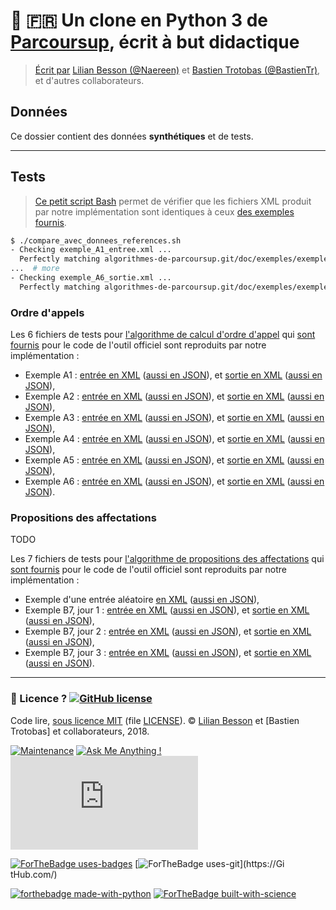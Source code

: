 # :baby: :fr: Un clone en Python 3 de [Parcoursup](http://www.parcoursup.fr/), écrit à but didactique
> [Écrit par](AUTHORS) [Lilian Besson (@Naereen)](https://github.com/Naereen) et [Bastien Trotobas (@BastienTr)](https://github.com/BastienTr), et d'autres collaborateurs.

## Données

Ce dossier contient des données **synthétiques** et de tests.

---

## Tests

> [Ce petit script Bash](compare_avec_donnees_references.sh) permet de vérifier que les fichiers XML produit par notre implémentation sont identiques à ceux [des exemples fournis](https://framagit.org/parcoursup/algorithmes-de-parcoursup/tree/master/doc/exemples).

```bash
$ ./compare_avec_donnees_references.sh
- Checking exemple_A1_entree.xml ...
  Perfectly matching algorithmes-de-parcoursup.git/doc/exemples/exemple_A1_entree.xml
...  # more
- Checking exemple_A6_sortie.xml ...
  Perfectly matching algorithmes-de-parcoursup.git/doc/exemples/exemple_A6_sortie.xml
```

### Ordre d'appels

Les 6 fichiers de tests pour [l'algorithme de calcul d'ordre d'appel](src/ordreappel/) qui [sont fournis](https://framagit.org/parcoursup/algorithmes-de-parcoursup/tree/master/doc/exemples) pour le code de l'outil officiel sont reproduits par notre implémentation :

- Exemple A1 : [entrée en XML](exemple_A1_entree.xml) ([aussi en JSON](exemple_A1_entree.json)), et [sortie en XML](exemple_A1_sortie.xml) ([aussi en JSON](exemple_A1_sortie.json)),
- Exemple A2 : [entrée en XML](exemple_A2_entree.xml) ([aussi en JSON](exemple_A2_entree.json)), et [sortie en XML](exemple_A2_sortie.xml) ([aussi en JSON](exemple_A2_sortie.json)),
- Exemple A3 : [entrée en XML](exemple_A3_entree.xml) ([aussi en JSON](exemple_A3_entree.json)), et [sortie en XML](exemple_A3_sortie.xml) ([aussi en JSON](exemple_A3_sortie.json)),
- Exemple A4 : [entrée en XML](exemple_A4_entree.xml) ([aussi en JSON](exemple_A4_entree.json)), et [sortie en XML](exemple_A4_sortie.xml) ([aussi en JSON](exemple_A4_sortie.json)),
- Exemple A5 : [entrée en XML](exemple_A5_entree.xml) ([aussi en JSON](exemple_A5_entree.json)), et [sortie en XML](exemple_A5_sortie.xml) ([aussi en JSON](exemple_A5_sortie.json)),
- Exemple A6 : [entrée en XML](exemple_A6_entree.xml) ([aussi en JSON](exemple_A6_entree.json)), et [sortie en XML](exemple_A6_sortie.xml) ([aussi en JSON](exemple_A6_sortie.json)).

### Propositions des affectations

TODO

Les 7 fichiers de tests pour [l'algorithme de propositions des affectations](src/propositions/) qui [sont fournis](https://framagit.org/parcoursup/algorithmes-de-parcoursup/tree/master/doc/exemples) pour le code de l'outil officiel sont reproduits par notre implémentation :

- Exemple d'une entrée aléatoire [en XML](ExempleAleatoire_entree.xml) ([aussi en JSON](ExempleAleatoire_entree.json)),
- Exemple B7, jour 1 : [entrée en XML](ExempleB7Jour1_entree.xml) ([aussi en JSON](ExempleB7Jour1_entree.xml)), et [sortie en XML](ExempleB7Jour1_sortie.xml) ([aussi en JSON](ExempleB7Jour1_sortie.xml)),
- Exemple B7, jour 2 : [entrée en XML](ExempleB7Jour2_entree.xml) ([aussi en JSON](ExempleB7Jour2_entree.xml)), et [sortie en XML](ExempleB7Jour2_sortie.xml) ([aussi en JSON](ExempleB7Jour2_sortie.xml)),
- Exemple B7, jour 3 : [entrée en XML](ExempleB7Jour3_entree.xml) ([aussi en JSON](ExempleB7Jour3_entree.xml)), et [sortie en XML](ExempleB7Jour3_sortie.xml) ([aussi en JSON](ExempleB7Jour3_sortie.xml)).

---

### :scroll: Licence ? [![GitHub license](https://img.shields.io/github/license/Naereen/Parcoursup.py.svg)](https://github.com/Naereen/badges/blob/master/LICENSE)
Code lire, [sous licence MIT](https://lbesson.mit-license.org/) (file [LICENSE](LICENSE)).
© [Lilian Besson](https://GitHub.com/Naereen) et [Bastien Trotobas] et collaborateurs, 2018.

[![Maintenance](https://img.shields.io/badge/Maintained%3F-yes-green.svg)](https://GitHub.com/Naereen/Parcoursup.py/graphs/commit-activity)
[![Ask Me Anything !](https://img.shields.io/badge/Ask%20me-anything-1abc9c.svg)](https://GitHub.com/Naereen/ama)
[![Analytics](https://ga-beacon.appspot.com/UA-38514290-17/github.com/Naereen/Parcoursup.py/README.md?pixel)](https://GitHub.com/Naereen/Parcoursup.py/)

[![ForTheBadge uses-badges](http://ForTheBadge.com/images/badges/uses-badges.svg)](http://ForTheBadge.com)
[![ForTheBadge uses-git](http://ForTheBadge.com/images/badges/uses-git.svg)](https://Gi
tHub.com/)

[![forthebadge made-with-python](http://ForTheBadge.com/images/badges/made-with-python.svg)](https://www.python.org/)
[![ForTheBadge built-with-science](http://ForTheBadge.com/images/badges/built-with-science.svg)](https://GitHub.com/Naereen/)
